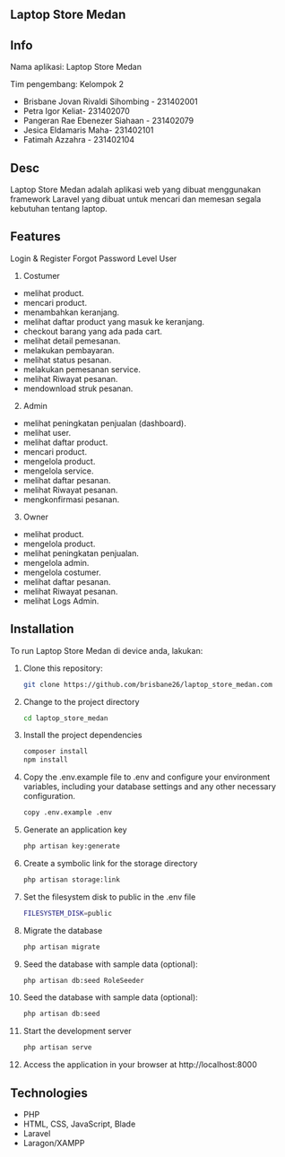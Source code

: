 ## Laptop Store Medan

## Info

<p>Nama aplikasi: Laptop Store Medan</p>
<p></p>Tim pengembang: Kelompok 2</p>

- Brisbane Jovan Rivaldi Sihombing - 231402001<br> 
- Petra Igor Keliat- 231402070<br>
- Pangeran Rae Ebenezer Siahaan - 231402079<br>
- Jesica Eldamaris Maha- 231402101<br>  
- Fatimah Azzahra - 231402104<br>  

## Desc

Laptop Store Medan adalah aplikasi web yang dibuat menggunakan framework Laravel yang dibuat untuk mencari dan memesan segala kebutuhan tentang laptop.

## Features
Login & Register
Forgot Password
Level User

1.	Costumer
- melihat product.
- mencari product.
- menambahkan keranjang.
- melihat daftar product yang masuk ke keranjang.
- checkout barang yang ada pada cart.
- melihat detail pemesanan.
- melakukan pembayaran.
- melihat status pesanan.
- melakukan pemesanan service.
- melihat Riwayat pesanan.
- mendownload struk pesanan.

2.	Admin
- melihat peningkatan penjualan (dashboard).
- melihat user.
- melihat daftar product.
- mencari product.
- mengelola product.
- mengelola service.
- melihat daftar pesanan.
- melihat Riwayat pesanan.
- mengkonfirmasi pesanan.

3.	Owner
- melihat product.
- mengelola product.
- melihat peningkatan penjualan.
- mengelola admin.
- mengelola costumer.
- melihat daftar pesanan.
- melihat Riwayat pesanan.
- melihat Logs Admin.


## Installation

To run Laptop Store Medan di device anda, lakukan:


1. Clone this repository:

   ```bash
   git clone https://github.com/brisbane26/laptop_store_medan.com
   ```
2. Change to the project directory
    ```bash
    cd laptop_store_medan
    ```
3. Install the project dependencies
    ```bash
    composer install
    npm install
    ```
4. Copy the .env.example file to .env and configure your environment variables, including your database settings and any other necessary configuration.
    ```bash
    copy .env.example .env
    ```
5. Generate an application key
    ```bash
    php artisan key:generate
    ```

6. Create a symbolic link for the storage directory
   ```bash
   php artisan storage:link
   ```
8. Set the filesystem disk to public in the .env file
   ```bash
   FILESYSTEM_DISK=public
   ```
6. Migrate the database
    ```bash
    php artisan migrate
    ```
7. Seed the database with sample data (optional):
    ```bash
    php artisan db:seed RoleSeeder
    ```
8. Seed the database with sample data (optional):
    ```bash
    php artisan db:seed
    ```
    
9. Start the development server
    ```bash
    php artisan serve
    ```
10. Access the application in your browser at http://localhost:8000


## Technologies
- PHP 
- HTML, CSS, JavaScript, Blade
- Laravel
- Laragon/XAMPP
